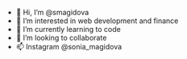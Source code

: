 - 👋 Hi, I’m @smagidova
- 👀 I’m interested in web development and finance
- 🌱 I’m currently learning to code
- 💞️ I’m looking to collaborate
- 📫 Instagram @sonia_magidova

<!---
smagidova/smagidova is a ✨ special ✨ repository because its `README.md` (this file) appears on your GitHub profile.
You can click the Preview link to take a look at your changes.
--->
